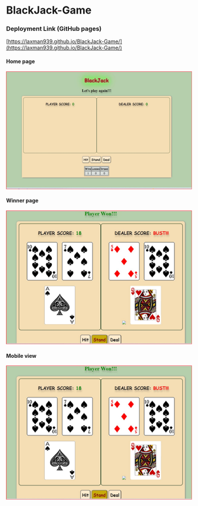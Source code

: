 # BlackJack-Game

### Deployment Link (GitHub pages)
[https://laxman939.github.io/BlackJack-Game/](https://laxman939.github.io/BlackJack-Game/)


#### Home page
![Screenshot](https://github.com/laxman939/BlackJack-Game/blob/main/Screenshots/starting-page.jpg?raw=true)
#### Winner page
![Screenshot](https://github.com/laxman939/BlackJack-Game/blob/main/Screenshots/winner-page.jpg?raw=true)
#### Mobile view
![Screenshot](https://github.com/laxman939/BlackJack-Game/blob/main/Screenshots/winner-page.jpg?raw=true)


